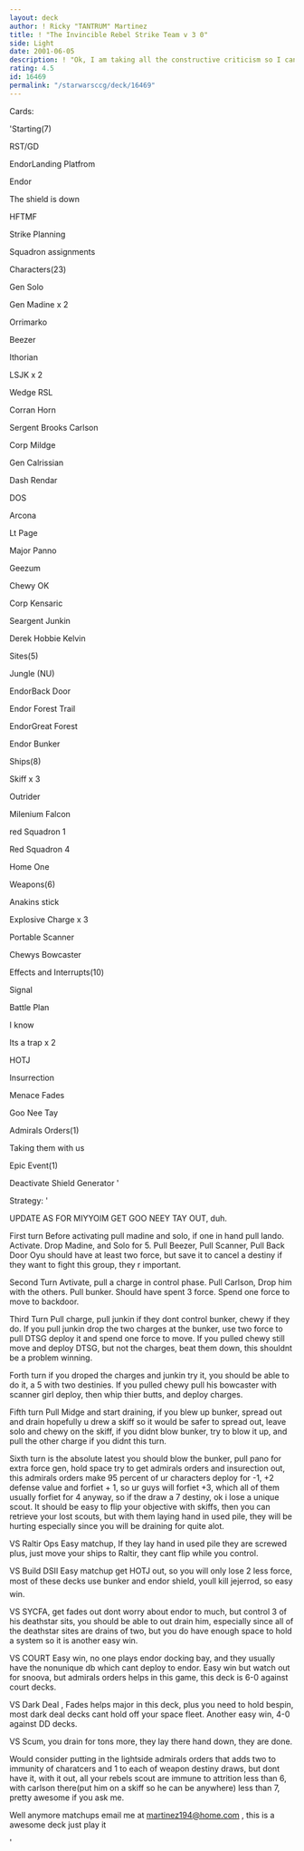 ```yaml
---
layout: deck
author: ! Ricky "TANTRUM" Martinez
title: ! "The Invincible Rebel Strike Team v 3 0"
side: Light
date: 2001-06-05
description: ! "Ok, I am taking all the constructive criticism so I can get a 5 star rating hinthint."
rating: 4.5
id: 16469
permalink: "/starwarsccg/deck/16469"
---
```

Cards: 

'Starting(7) 

RST/GD 

EndorLanding Platfrom 

Endor 

The shield is down 

HFTMF 

Strike Planning 

Squadron assignments 


Characters(23) 

Gen Solo 

Gen Madine x 2 

Orrimarko 

Beezer 

Ithorian 

LSJK x 2 

Wedge RSL 

Corran Horn 

Sergent Brooks Carlson 

Corp Mildge 

Gen Calrissian 

Dash Rendar 

DOS 

Arcona 

Lt Page 

Major Panno 

Geezum 

Chewy OK 

Corp Kensaric 

Seargent Junkin 

Derek Hobbie Kelvin


Sites(5) 

Jungle (NU) 

EndorBack Door 

Endor Forest Trail 

EndorGreat Forest 

Endor Bunker 


Ships(8) 

Skiff x 3 

Outrider 

Milenium Falcon 

red Squadron 1 

Red Squadron 4

Home One


Weapons(6) 

Anakins stick 

Explosive Charge x 3 

Portable Scanner 

Chewys Bowcaster 


Effects and Interrupts(10) 

Signal 

Battle Plan 

I know 

Its a trap x 2 

HOTJ 

Insurrection 

Menace Fades 

Goo Nee Tay


Admirals Orders(1)

Taking them with us


Epic Event(1) 

Deactivate Shield Generator  '

Strategy: '

UPDATE AS FOR MIYYOIM GET GOO NEEY TAY OUT, duh.



First turn Before activating pull madine and solo, if one in hand pull lando. Activate. Drop Madine, and Solo for 5. Pull Beezer, Pull Scanner, Pull Back Door Oyu should have at least two force, but save it to cancel a destiny if they want to fight this group, they r important.


Second Turn Avtivate, pull a charge in control phase. Pull Carlson, Drop him with the others. Pull bunker. Should have spent 3 force. Spend one force to move to backdoor. 


Third Turn Pull charge, pull junkin if they dont control bunker, chewy if they do.  If you pull junkin drop the two charges at the bunker, use two force to pull DTSG deploy it and spend one force to move.  If you pulled chewy still move and deploy DTSG, but not the charges, beat them down, this shouldnt be a problem winning. 


Forth turn if you droped the charges and junkin try it, you should be able to do it, a 5 with two destinies.  If you pulled chewy pull his bowcaster with scanner girl deploy, then whip thier butts, and deploy charges.


Fifth turn Pull Midge and start draining, if you blew up bunker, spread out and drain hopefully u drew a skiff so it would be safer to spread out, leave solo and chewy on the skiff, if you didnt blow bunker, try to blow it up, and pull the other charge if you didnt this turn.  


Sixth turn is the absolute latest you should blow the bunker, pull pano for extra force gen, hold space try to get admirals orders and insurection out, this admirals orders make 95 percent of ur characters deploy for -1, +2 defense value and forfiet + 1, so ur guys will forfiet +3, which all of them usually forfiet for 4 anyway, so if the draw a 7 destiny, ok i lose a unique scout. It should be easy to flip your objective with skiffs, then you can retrieve your lost scouts, but with them laying hand in used pile, they will be hurting especially since you will be draining for quite alot.


VS Raltir Ops Easy matchup, If they lay hand in used pile they are screwed plus, just move your ships to Raltir, they cant flip while you control.


VS Build DSII  Easy matchup get HOTJ out, so you will only lose 2 less force, most of these decks use bunker and endor shield, youll kill jejerrod, so easy win.


VS SYCFA, get fades out dont worry about endor to much, but control 3 of his deathstar sits, you should be able to out drain him, especially since all of the deathstar sites are drains of two, but you do have enough space to hold a system so it is another easy win.


VS COURT Easy win, no one plays endor docking bay, and they usually have the nonunique db which cant deploy to endor. Easy win but watch out for snoova, but admirals orders helps in this game, this deck is 6-0 against court decks.


VS Dark Deal , Fades helps major in this deck, plus you need to hold bespin, most dark deal decks cant hold off your space fleet.  Another easy win, 4-0 against DD decks.


VS Scum, you drain for tons more, they lay there hand down, they are done.


Would consider putting in the lightside admirals orders that adds two to immunity of charatcers and 1 to each of weapon destiny draws, but dont have it, with it out, all your rebels scout are immune to attrition less than 6, with carlson there(put him on a skiff so he can be anywhere) less than 7, pretty awesome if you ask me.

Well anymore matchups email me at martinez194@home.com  , this is a awesome deck just play it


'
